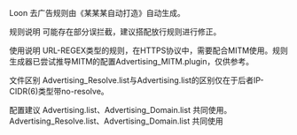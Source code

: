 Loon   去广告规则由《某某某自动打造》自动生成。

规则说明
可能存在部分误拦截，建议搭配放行规则进行修正。

使用说明
URL-REGEX类型的规则，在HTTPS协议中，需要配合MITM使用。规则生成器已尝试推导MITM的配置Advertising_MITM.plugin，仅供参考。

文件区别
Advertising_Resolve.list与Advertising.list的区别仅在于后者IP-CIDR(6)类型带no-resolve。

配置建议
Advertising.list、Advertising_Domain.list 共同使用。
Advertising_Resolve.list、Advertising_Domain.list 共同使用